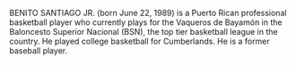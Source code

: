 BENITO SANTIAGO JR. (born June 22, 1989) is a Puerto Rican professional basketball player who currently plays for the Vaqueros de Bayamón in the Baloncesto Superior Nacional (BSN), the top tier basketball league in the country. He played college basketball for Cumberlands. He is a former baseball player.

